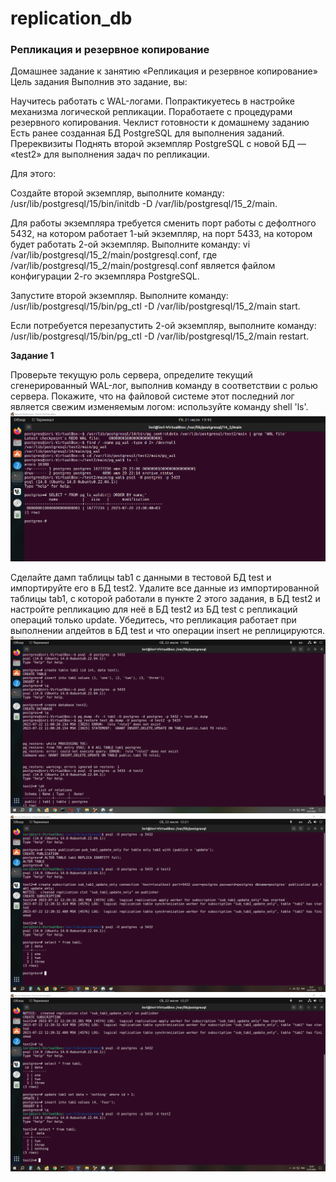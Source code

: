 # replication_db
### Репликация и резервное копирование

Домашнее задание к занятию «Репликация и резервное копирование»
Цель задания
Выполнив это задание, вы:

Научитесь работать с WAL-логами.
Попрактикуетесь в настройке механизма логической репликации.
Поработаете с процедурами резервного копирования.
Чеклист готовности к домашнему заданию
Есть ранее созданная БД PostgreSQL для выполнения заданий.
Пререквизиты
Поднять второй экземпляр PostgreSQL с новой БД — «test2» для выполнения задач по репликации.

Для этого:

Создайте второй экземпляр, выполните команду: /usr/lib/postgresql/15/bin/initdb -D /var/lib/postgresql/15_2/main.

Для работы экземпляра требуется сменить порт работы с дефолтного 5432, на котором работает 1-ый экземпляр, на порт 5433, на котором будет работать 2-ой экземпляр. Выполните команду: vi /var/lib/postgresql/15_2/main/postgresql.conf, где /var/lib/postgresql/15_2/main/postgresql.conf является файлом конфигурации 2-го экземпляра PostgreSQL.

Запустите второй экземпляр. Выполните команду: /usr/lib/postgresql/15/bin/pg_ctl -D /var/lib/postgresql/15_2/main start.

Если потребуется перезапустить 2-ой экземпляр, выполните команду: /usr/lib/postgresql/15/bin/pg_ctl -D /var/lib/postgresql/15_2/main restart.

**Задание 1**

Проверьте текущую роль сервера, определите текущий сгенерированный WAL-лог, выполнив команду в соответствии с ролью сервера. Покажите, что на файловой системе этот последний лог является свежим изменяемым логом: используйте команду shell 'ls'.
![01](https://github.com/INRI03/replication_db/blob/main/001.png)

Сделайте дамп таблицы tab1 с данными в тестовой БД test и импортируйте его в БД test2.
Удалите все данные из импортированной таблицы tab1, с которой работали в пункте 2 этого задания, в БД test2 и настройте репликацию для неё в БД test2 из БД test с репликаций операций только update. Убедитесь, что репликация работает при выполнении апдейтов в БД test и что операции insert не реплицируются.
![01](https://github.com/INRI03/replication_db/blob/main/002.png)
![01](https://github.com/INRI03/replication_db/blob/main/003.png)
![01](https://github.com/INRI03/replication_db/blob/main/004.png)
